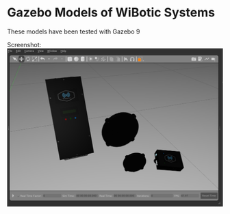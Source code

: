 # Gazebo Models of WiBotic Systems

These models have been tested with Gazebo 9

Screenshot:
![WiBotic Models in Gazebo 9](/gazebo.png?raw=true)
